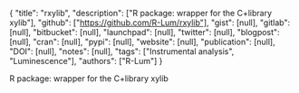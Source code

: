 {
  "title": "rxylib",
  "description": ["R package: wrapper for the C+library xylib"],
  "github": ["https://github.com/R-Lum/rxylib"],
  "gist": [null],
  "gitlab": [null],
  "bitbucket": [null],
  "launchpad": [null],
  "twitter": [null],
  "blogpost": [null],
  "cran": [null],
  "pypi": [null],
  "website": [null],
  "publication": [null],
  "DOI": [null],
  "notes": [null],
  "tags": ["Instrumental analysis", "Luminescence"],
  "authors": ["R-Lum"]
}

<!-- Generated by csv2md.R – do not edit by hand -->

R package: wrapper for the C+library xylib